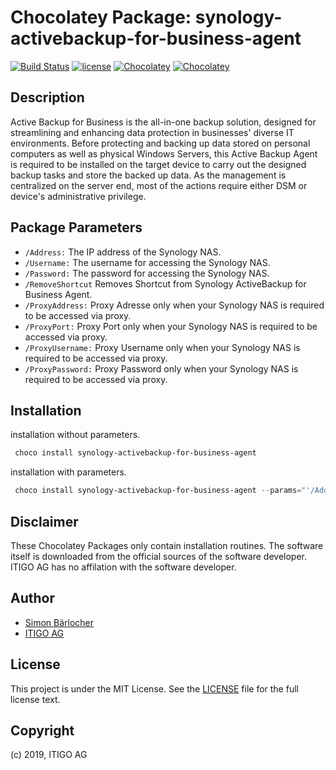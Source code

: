 # Chocolatey Package: synology-activebackup-for-business-agent

[![Build Status](https://img.shields.io/travis/itigoag/chocolatey.synology-activebackup-for-business-agent?style=flat-square)](https://travis-ci.org/itigoag/chocolatey.synology-activebackup-for-business-agent) [![license](https://img.shields.io/github/license/mashape/apistatus.svg?style=popout-square)](licence) [![Chocolatey](https://img.shields.io/chocolatey/v/synology-activebackup-for-business-agent?label=package%20version)](https://chocolatey.org/packages/synology-activebackup-for-business-agent) [![Chocolatey](https://img.shields.io/chocolatey/dt/synology-activebackup-for-business-agent?label=package%20downloads&style=flat-square)](https://chocolatey.org/packages/synology-activebackup-for-business-agent)

## Description

Active Backup for Business is the all-in-one backup solution, designed for streamlining and enhancing data protection in businesses' diverse IT environments. Before protecting and backing up data stored on personal computers as well as physical Windows Servers, this Active Backup Agent is required to be installed on the target device to carry out the designed backup tasks and store the backed up data. As the management is centralized on the server end, most of the actions require either DSM or device's administrative privilege.

## Package Parameters

- `/Address:` The IP address of the Synology NAS.
- `/Username:` The username for accessing the Synology NAS.
- `/Password:` The password for accessing the Synology NAS.
- `/RemoveShortcut` Removes Shortcut from Synology ActiveBackup for Business Agent.
- `/ProxyAddress:` Proxy Adresse only when your Synology NAS is required to be accessed via proxy.
- `/ProxyPort:` Proxy Port only when your Synology NAS is required to be accessed via proxy.
- `/ProxyUsername:` Proxy Username only when your Synology NAS is required to be accessed via proxy.
- `/ProxyPassword:` Proxy Password only when your Synology NAS is required to be accessed via proxy.

## Installation

installation without parameters.

```ps1
 choco install synology-activebackup-for-business-agent
```

installation with parameters.

```ps1
 choco install synology-activebackup-for-business-agent --params="'/Address:192.168.1.1 /Username:Synology /Password:MeinPass /RemoveShortcut'"
```

## Disclaimer

These Chocolatey Packages only contain installation routines. The software itself is downloaded from the official sources of the software developer. ITIGO AG has no affilation with the software developer.

## Author

- [Simon Bärlocher](https://sbaerlocher.ch)
- [ITIGO AG](https://www.itigo.ch)

## License

This project is under the MIT License. See the [LICENSE](licence) file for the full license text.

## Copyright

(c) 2019, ITIGO AG
